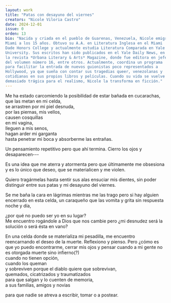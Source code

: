 ```yaml
---
layout: work
title: "Patas con desayuno del viernes"
creators: "Nicole Viloria Castro"
date: 2024-12-01
issue: 0
orden: 13
bio: "Nacida y criada en el pueblo de Guarenas, Venezuela, Nicole emigró a
Miami a los 15 años. Obtuvo su A.A. en Literatura Inglesa en el Miami
Dade Honors College y actualmente estudia Literatura Comparada en Yale
University. Sus escritos han sido publicados en el Yale Daily News, en
la revista *Urbana Literary & Arts* Magazine, donde fue editora en jefe
del volumen número 16, entre otros. Actualmente, coordina un programa
para facilitar la entrada de nuevos guionistas poco representados a
Hollywood, ya que sueña con contar sus tragedias queer, venezolanas y
cotidianas en sus propios libros y películas. Cuando su vida se vuelve
demasiado trágica para el realismo, Nicole la transforma en ficción."
---
```




Me ha estado carcomiendo la posibilidad de estar bañada en cucarachas,   
que las metan en mi celda,   
se arrastren por mi piel desnuda,   
por las piernas, mis vellos,   
causen cosquillas   
en mi vagina,   
lleguen a mis senos,   
hagan arder mi garganta    
hasta penetrar mi boca y absorberme las entrañas.  

Un pensamiento repetitivo pero que ahí termina. Cierro los ojos y
desaparecen---   

Es una idea que me aterra y atormenta pero que últimamente me obsesiona
y es lo único que deseo, que se materialicen y me violen. 

Quiero tragármelas hasta sentir sus alas ensuciar mis dientes, sin poder
distinguir entre sus patas y mi desayuno del viernes.  

Se me baña la cara en lágrimas mientras me las trago pero si hay alguien
encerrado en esta celda, un caraqueño que las vomita y grita sin
respuesta noche y día,   

¿por qué no puedo ser yo en su lugar?   
Me encuentro rogándole a Dios que nos cambie pero ¿mi desnudez será la
solución o será ésta en vano?   

En una celda donde se materializa mi pesadilla, me encuentro
reencarnando el deseo de la muerte. Reflexiono y pienso. Pero ¿cómo es
que yo puedo encontrarme, cerrar mis ojos y pensar cuando a mi gente no
es otorgada muerte sino infierno(?)   
cuando no tienen opción,   
cuando los queman   
y sobreviven porque el diablo quiere que sobrevivan,   
quemados, cicatrizados y traumatizados   
para que salgan y lo cuenten de memoria,   
a sus familias, amigos y novias  

para que nadie se atreva a escribir, tomar o a postear. 
